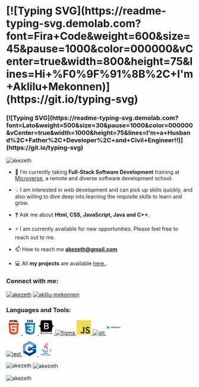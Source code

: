 <h1>[![Typing SVG](https://readme-typing-svg.demolab.com?font=Fira+Code&weight=600&size=45&pause=1000&color=000000&vCenter=true&width=800&height=75&lines=Hi+%F0%9F%91%8B%2C+I'm+Aklilu+Mekonnen)](https://git.io/typing-svg)</h1>
<h3>[![Typing SVG](https://readme-typing-svg.demolab.com?font=Lato&weight=500&size=30&pause=1000&color=000000&vCenter=true&width=1000&height=75&lines=I'm+a+Husband%2C+Father%2C+Developer%2C+and+Civil+Engineer!!)](https://git.io/typing-svg)</h3>

<p align="left"> <img src="https://komarev.com/ghpvc/?username=akezeth&label=Profile%20views&color=0e75b6&style=flat" alt="akezeth" /> </p>

- 🌱 I’m currently taking **Full-Stack Software Development** training at
  [Microverse], a remote and diverse software development school.

- 💡 I am interested in web development and can pick up skills quickly, and also willing to dive deep into learning the requisite skills to learn and grow.

- ❓ Ask me about **Html, CSS, JavaScript, Java and C++.**

- ⚡ I am currently available for new opportunities. Please feel free to reach out to me.

- 📫 How to reach me **akezeth@gmail.com**

- 💻 All **my projects** are available [here.](https://github.com/akezeth?tab=repositories).

<h3 align="left">Connect with me:</h3>
<p align="left">

<p align="left">
<a href="https://twitter.com/akezeth" target="blank"><img align="center" src="https://raw.githubusercontent.com/rahuldkjain/github-profile-readme-generator/master/src/images/icons/Social/twitter.svg" alt="akezeth" height="30" width="40" /></a>
<a href="https://www.linkedin.com/in/aklilu-mekonnen-a8287b74/" target="blank"><img align="center" src="https://raw.githubusercontent.com/rahuldkjain/github-profile-readme-generator/master/src/images/icons/Social/linked-in-alt.svg" alt="aklilu-mekonnen" height="30" width="40" /></a>
</p>

<h3 align="left">Languages and Tools:</h3>
<p align="left"> 
<a href="https://www.w3.org/html/" target="_blank" rel="noreferrer"> <img src="https://raw.githubusercontent.com/devicons/devicon/master/icons/html5/html5-original-wordmark.svg" alt="html5" width="40" height="40"/> </a>
<a href="https://www.w3schools.com/css/" target="_blank" rel="noreferrer"> <img src="https://raw.githubusercontent.com/devicons/devicon/master/icons/css3/css3-original-wordmark.svg" alt="css3" width="40" height="40"/> </a>
<a href="https://getbootstrap.com" target="_blank" rel="noreferrer"> <img src="https://raw.githubusercontent.com/devicons/devicon/master/icons/bootstrap/bootstrap-plain-wordmark.svg" alt="bootstrap" width="40" height="40"/> </a>  
<a href="https://www.figma.com/" target="_blank" rel="noreferrer"> <img src="https://www.vectorlogo.zone/logos/figma/figma-icon.svg" alt="figma" width="40" height="40"/> </a> 
<a href="https://developer.mozilla.org/en-US/docs/Web/JavaScript" target="_blank" rel="noreferrer"> <img src="https://raw.githubusercontent.com/devicons/devicon/master/icons/javascript/javascript-original.svg" alt="javascript" width="40" height="40"/> </a> 
<a href="https://git-scm.com/" target="_blank" rel="noreferrer"> <img src="https://www.vectorlogo.zone/logos/git-scm/git-scm-icon.svg" alt="git" width="40" height="40"/> </a>
<a href="https://webpack.js.org" target="_blank" rel="noreferrer"> <img src="https://raw.githubusercontent.com/devicons/devicon/d00d0969292a6569d45b06d3f350f463a0107b0d/icons/webpack/webpack-original-wordmark.svg" alt="webpack" width="40" height="40"/> </a> </p>
<a href="https://jestjs.io" target="_blank" rel="noreferrer"> <img src="https://www.vectorlogo.zone/logos/jestjsio/jestjsio-icon.svg" alt="jest" width="40" height="40"/> </a>
<a href="https://www.w3schools.com/cpp/" target="_blank" rel="noreferrer"> <img src="https://raw.githubusercontent.com/devicons/devicon/master/icons/cplusplus/cplusplus-original.svg" alt="cplusplus" width="40" height="40"/> </a>
<a href="https://www.w3schools.com/java/" target="_blank" rel="noreferrer"> <img src="https://raw.githubusercontent.com/devicons/devicon/master/icons/java/java-original.svg" alt="java" width="40" height="40"/> </a>

<p><img align="left" src="https://github-readme-stats.vercel.app/api/top-langs?username=akezeth&show_icons=true&locale=en&layout=compact" alt="akezeth" /></p>

<p>&nbsp;<img align="center" src="https://github-readme-stats.vercel.app/api?username=akezeth&show_icons=true&locale=en" alt="akezeth" /></p>

<p><img align="center" src="https://github-readme-streak-stats.herokuapp.com/?user=akezeth&" alt="akezeth" /></p>

[Microverse]: https://www.microverse.org/
